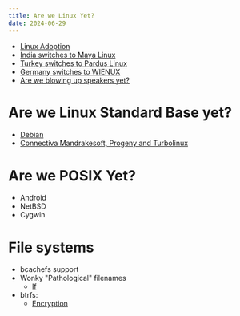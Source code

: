 ```yaml
---
title: Are we Linux Yet?
date: 2024-06-29
---
```


- [Linux Adoption](https://en.wikipedia.org/wiki/Linux_adoption)
- [India switches to Maya Linux](https://news.itsfoss.com/indian-govt-linux-windows/)
- [Turkey switches to Pardus Linux](https://fosspost.org/turkish-municipality-migration-pardus-linux-opensource/)
- [Germany switches to WIENUX](https://arstechnica.com/information-technology/2024/04/german-state-gov-ditching-windows-for-linux-30k-workers-migrating/)
- [Are we blowing up speakers yet?](https://lore.kernel.org/lkml/Pine.LNX.4.64.0706121531220.19578@fbirervta.pbzchgretzou.qr/)

# Are we Linux Standard Base yet?
- [Debian](https://www.debian.org/News/1998/19980826e)
- [Connectiva Mandrakesoft, Progeny and Turbolinux](https://linux.slashdot.org/story/23/08/12/1835204/should-there-be-an-official-version-of-linux?sdsrc=popbyskid)

# Are we POSIX Yet?
- Android
- NetBSD
- Cygwin

# File systems
- bcachefs support
- Wonky "Pathological" filenames
	- [lf](https://github.com/gokcehan/lf/issues/1114)
- btrfs:
	- [Encryption](https://lwn.net/Articles/700487/)
